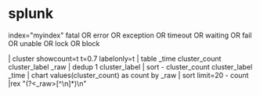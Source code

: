 # splunk

index="myindex" fatal OR error OR exception OR timeout OR waiting OR fail OR unable OR lock OR block

| cluster showcount=t t=0.7 labelonly=t | table _time cluster_count cluster_label _raw | dedup 1 cluster_label | sort - cluster_count cluster_label _time | chart values(cluster_count) as count by _raw | sort limit=20 - count
|rex "(?<_raw>[^\n]*)\n"
